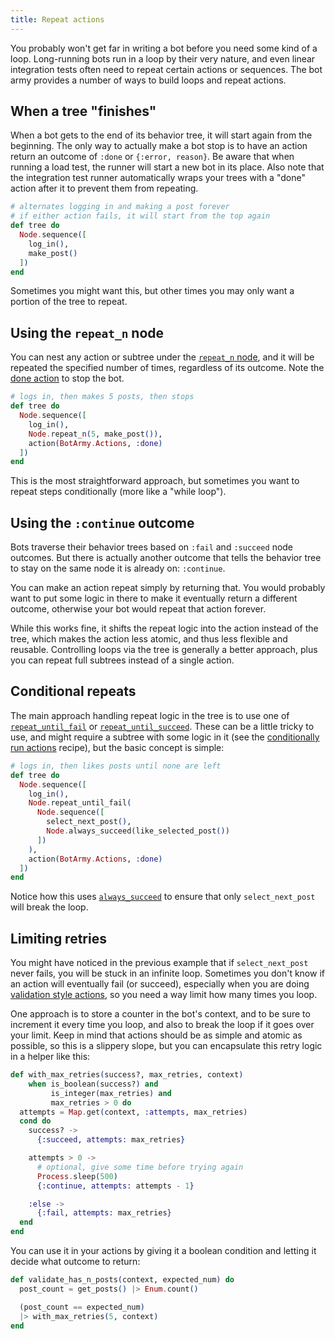 ```yaml
---
title: Repeat actions
---
```


You probably won't get far in writing a bot before you need some kind of a loop.
Long-running bots run in a loop by their very nature, and even linear integration
tests often need to repeat certain actions or sequences. The bot army provides a
number of ways to build loops and repeat actions.

## When a tree "finishes"

When a bot gets to the end of its behavior tree, it will start again from the
beginning. The only way to actually make a bot stop is to have an action return an
outcome of `:done` or `{:error, reason}`. Be aware that when running a load test, the
runner will start a new bot in its place. Also note that the integration test runner
automatically wraps your trees with a "done" action after it to prevent them from
repeating.

```elixir
# alternates logging in and making a post forever
# if either action fails, it will start from the top again
def tree do
  Node.sequence([
    log_in(),
    make_post()
  ])
end
```

Sometimes you might want this, but other times you may only want a portion of the
tree to repeat.

## Using the `repeat_n` node

You can nest any action or subtree under the [`repeat_n` node][1], and it will be
repeated the specified number of times, regardless of its outcome. Note the [done
action][2] to stop the bot.

```elixir
# logs in, then makes 5 posts, then stops
def tree do
  Node.sequence([
    log_in(),
    Node.repeat_n(5, make_post()),
    action(BotArmy.Actions, :done)
  ])
end
```

This is the most straightforward approach, but sometimes you want to repeat steps
conditionally (more like a "while loop").

## Using the `:continue` outcome

Bots traverse their behavior trees based on `:fail` and `:succeed` node outcomes.
But there is actually another outcome that tells the behavior tree to stay on the
same node it is already on: `:continue`.

You can make an action repeat simply by returning that. You would probably want to
put some logic in there to make it eventually return a different outcome, otherwise
your bot would repeat that action forever.

While this works fine, it shifts the repeat logic into the action instead of the
tree, which makes the action less atomic, and thus less flexible and reusable.
Controlling loops via the tree is generally a better approach, plus you can repeat
full subtrees instead of a single action.

## Conditional repeats

The main approach handling repeat logic in the tree is to use one of
[`repeat_until_fail`][3] or [`repeat_until_succeed`][4]. These can be a little tricky
to use, and might require a subtree with some logic in it (see the [conditionally run
actions][5] recipe), but the basic concept is simple:

```elixir
# logs in, then likes posts until none are left
def tree do
  Node.sequence([
    log_in(),
    Node.repeat_until_fail(
      Node.sequence([
        select_next_post(),
        Node.always_succeed(like_selected_post())
      ])
    ),
    action(BotArmy.Actions, :done)
  ])
end
```

Notice how this uses [`always_succeed`][6] to ensure that only `select_next_post`
will break the loop.

## Limiting retries

You might have noticed in the previous example that if `select_next_post` never
fails, you will be stuck in an infinite loop. Sometimes you don't know if an action
will eventually fail (or succeed), especially when you are doing [validation style
actions][7], so you need a way limit how many times you loop.

One approach is to store a counter in the bot's context, and to be sure to increment
it every time you loop, and also to break the loop if it goes over your limit. Keep
in mind that actions should be as simple and atomic as possible, so this is a
slippery slope, but you can encapsulate this retry logic in a helper like this:

```elixir
def with_max_retries(success?, max_retries, context)
    when is_boolean(success?) and
         is_integer(max_retries) and
         max_retries > 0 do
  attempts = Map.get(context, :attempts, max_retries)
  cond do
    success? ->
      {:succeed, attempts: max_retries}

    attempts > 0 ->
      # optional, give some time before trying again
      Process.sleep(500)
      {:continue, attempts: attempts - 1}

    :else ->
      {:fail, attempts: max_retries}
  end
end
```

You can use it in your actions by giving it a boolean condition and letting it decide
what outcome to return:

```elixir
def validate_has_n_posts(context, expected_num) do
  post_count = get_posts() |> Enum.count()

  (post_count == expected_num)
  |> with_max_retries(5, context)
end
```

[1]: https://hexdocs.pm/behavior_tree/BehaviorTree.Node.html#repeat_n/2
[2]: https://git.corp.adobe.com/pages/manticore/bot_army/BotArmy.Actions.html#done/1
[3]: https://hexdocs.pm/behavior_tree/BehaviorTree.Node.html#repeat_until_fail/1
[4]: https://hexdocs.pm/behavior_tree/BehaviorTree.Node.html#repeat_until_succeed/1
[5]: ../conditionally-run-actions/
[6]: https://hexdocs.pm/behavior_tree/BehaviorTree.Node.html#always_succeed/1
[7]: ../validate-expectations
